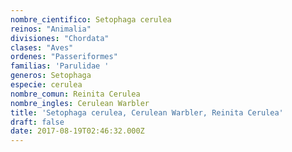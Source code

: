 ```yaml
---
nombre_cientifico: Setophaga cerulea
reinos: "Animalia"
divisiones: "Chordata"
clases: "Aves"
ordenes: "Passeriformes"
familias: 'Parulidae '
generos: Setophaga
especie: cerulea
nombre_comun: Reinita Cerulea
nombre_ingles: Cerulean Warbler
title: 'Setophaga cerulea, Cerulean Warbler, Reinita Cerulea'
draft: false
date: 2017-08-19T02:46:32.000Z
---
```


